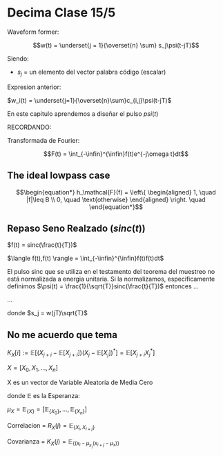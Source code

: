 # Decima Clase 15/5

Waveform former:

$$w(t) = \underset{j = 1}{\overset{n} \sum} s_j\psi(t-jT)$$

Siendo:

- $s_j$ = un elemento del vector palabra código (escalar)

Expresion anterior:

$w_i(t) = \underset{j=1}{\overset{n}\sum}c_{i,j}\psi(t-jT)$

En este capitulo aprendemos a diseñar el pulso $psi(t)$

RECORDANDO:

Transformada de Fourier:

$$F(t) = \int_{-\infin}^{\infin}f(t)e^{-j\omega t}dt$$

## The ideal lowpass case

$$\begin{equation*}
h_\mathcal{F}(f) =
    \left\{
        \begin{aligned}
            1, \quad |f|\leq B \\
            0, \quad \text{otherwise}
        \end{aligned}
    \right.
\quad
\end{equation*}$$

## Repaso Seno Realzado ($sinc(t)$)

$f(t) = sinc(\frac{t}{T})$

$\langle f(t),f(t) \rangle = \int_{-\infin}^{\infin}f(t)f(t)dt$

El pulso sinc que se utiliza en el testamento del teorema del muestreo no está normalizada a energia unitaria. Si la normalizamos, especificamente definimos $\psi(t) = \frac{1}{\sqrt{T}}sinc(\frac{t}{T})$ entonces ${...}$

...

donde $s_j = w(jT)\sqrt{T}$

## No me acuerdo que tema

$K_X[i] := \mathbb{E}[(X_{j+i} - \mathbb{E}[X_{j+i}])(X_j-\mathbb{E}[X_j])^*] = \mathbb{E}[X_{j+i}X_j^*]$

$X = [X_0, X_1, ..., X_n]$

X es un vector de Variable Aleatoria de Media Cero

donde $\mathbb{E}$ es la Esperanza:

$\mu_X = \mathbb{E}_{\{X\}} = [\mathbb{E}_{\{X_0\}}, ..., \mathbb{E}_{\{X_n\}}]$

Correlacion = $R_X(j)= \mathbb{E}_{\{X_i,X_{i+j}\}}$

Covarianza = $K_X(j) = \mathbb{E}_{\{(x_i-\mu_x_)(x_{i+j}-\mu_x)\}}$